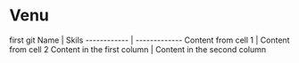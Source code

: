 # Venu
first git
Name | Skils
------------ | -------------
Content from cell 1 | Content from cell 2
Content in the first column | Content in the second column
